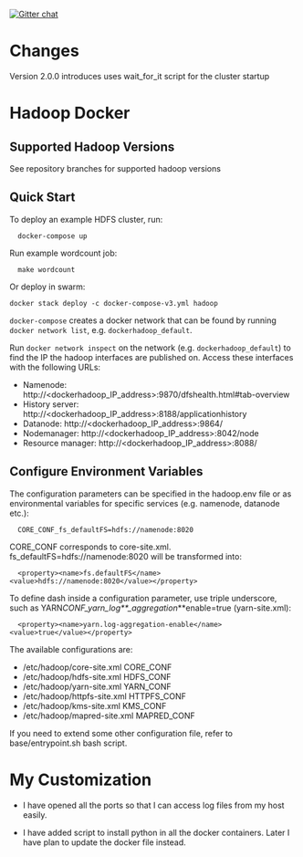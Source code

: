 [![Gitter chat](https://badges.gitter.im/gitterHQ/gitter.png)](https://gitter.im/big-data-europe/Lobby)

# Changes

Version 2.0.0 introduces uses wait_for_it script for the cluster startup

# Hadoop Docker

## Supported Hadoop Versions

See repository branches for supported hadoop versions

## Quick Start

To deploy an example HDFS cluster, run:

```
  docker-compose up
```

Run example wordcount job:

```
  make wordcount
```

Or deploy in swarm:

```
docker stack deploy -c docker-compose-v3.yml hadoop
```

`docker-compose` creates a docker network that can be found by running `docker network list`, e.g. `dockerhadoop_default`.

Run `docker network inspect` on the network (e.g. `dockerhadoop_default`) to find the IP the hadoop interfaces are published on. Access these interfaces with the following URLs:

- Namenode: http://<dockerhadoop_IP_address>:9870/dfshealth.html#tab-overview
- History server: http://<dockerhadoop_IP_address>:8188/applicationhistory
- Datanode: http://<dockerhadoop_IP_address>:9864/
- Nodemanager: http://<dockerhadoop_IP_address>:8042/node
- Resource manager: http://<dockerhadoop_IP_address>:8088/

## Configure Environment Variables

The configuration parameters can be specified in the hadoop.env file or as environmental variables for specific services (e.g. namenode, datanode etc.):

```
  CORE_CONF_fs_defaultFS=hdfs://namenode:8020
```

CORE_CONF corresponds to core-site.xml. fs_defaultFS=hdfs://namenode:8020 will be transformed into:

```
  <property><name>fs.defaultFS</name><value>hdfs://namenode:8020</value></property>
```

To define dash inside a configuration parameter, use triple underscore, such as YARN*CONF_yarn_log\*\*\_aggregation*\*\*enable=true (yarn-site.xml):

```
  <property><name>yarn.log-aggregation-enable</name><value>true</value></property>
```

The available configurations are:

- /etc/hadoop/core-site.xml CORE_CONF
- /etc/hadoop/hdfs-site.xml HDFS_CONF
- /etc/hadoop/yarn-site.xml YARN_CONF
- /etc/hadoop/httpfs-site.xml HTTPFS_CONF
- /etc/hadoop/kms-site.xml KMS_CONF
- /etc/hadoop/mapred-site.xml MAPRED_CONF

If you need to extend some other configuration file, refer to base/entrypoint.sh bash script.

# My Customization

- I have opened all the ports so that I can access log files from my host easily.

- I have added script to install python in all the docker containers. Later I have plan to update the docker file instead.
